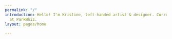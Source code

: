 ```yaml
---
permalink: "/"
introduction: Hello! I'm Kristine, left-handed artist & designer. Currently a UI Designer
  at ParkWhiz.
layout: pages/home

---
```


